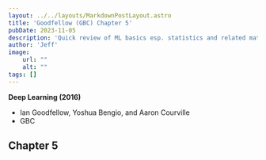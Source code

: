 ```yaml
---
layout: ../../layouts/MarkdownPostLayout.astro
title: 'Goodfellow (GBC) Chapter 5'
pubDate: 2023-11-05
description: 'Quick review of ML basics esp. statistics and related math'
author: 'Jeff'
image:
    url: ""
    alt: ""
tags: []
---
```



**Deep Learning (2016)** 
* Ian Goodfellow, Yoshua Bengio, and Aaron Courville
* GBC
## Chapter 5
